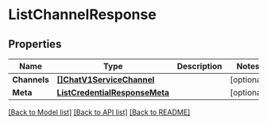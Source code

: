 # ListChannelResponse

## Properties

Name | Type | Description | Notes
------------ | ------------- | ------------- | -------------
**Channels** | [**[]ChatV1ServiceChannel**](chat.v1.service.channel.md) |  |[optional] 
**Meta** | [**ListCredentialResponseMeta**](ListCredentialResponse_meta.md) |  |[optional] 

[[Back to Model list]](../README.md#documentation-for-models) [[Back to API list]](../README.md#documentation-for-api-endpoints) [[Back to README]](../README.md)


